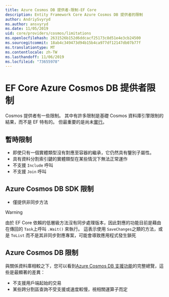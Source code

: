 ```yaml
---
title: Azure Cosmos DB 提供者-限制-EF Core
description: Entity Framework Core Azure Cosmos DB 提供者的限制
author: AndriySvyryd
ms.author: ansvyryd
ms.date: 11/05/2019
uid: core/providers/cosmos/limitations
ms.openlocfilehash: 2631526b152d6ddcacf25173c8d51e4e3cb24500
ms.sourcegitcommit: 18ab4c349473d94b15b4ca977df12147db07b77f
ms.translationtype: MT
ms.contentlocale: zh-TW
ms.lasthandoff: 11/06/2019
ms.locfileid: "73655978"
---
```

# <a name="ef-core-azure-cosmos-db-provider-limitations"></a>EF Core Azure Cosmos DB 提供者限制

Cosmos 提供者有一些限制。 其中有許多限制是基礎 Cosmos 資料庫引擎限制的結果，而不是 EF 特有的。 但最重要的是尚未[實行](https://github.com/aspnet/EntityFrameworkCore/issues?page=1&q=is%3Aissue+is%3Aopen+Cosmos+in%3Atitle+label%3Atype-enhancement+sort%3Areactions-%2B1-desc)。

## <a name="temporary-limitations"></a>暫時限制

- 即使只有一個實體類型沒有對應至容器的繼承，它仍然具有鑒別子屬性。
- 具有資料分割索引鍵的實體類型在某些情況下無法正常運作
- 不支援 `Include` 呼叫
- 不支援 `Join` 呼叫

## <a name="azure-cosmos-db-sdk-limitations"></a>Azure Cosmos DB SDK 限制

- 僅提供非同步方法

> [!WARNING]
> 由於 EF Core 依賴的低層級方法沒有同步處理版本，因此對應的功能目前是藉由在傳回的 `Task`上呼叫 `.Wait()` 來執行。 這表示使用 `SaveChanges`之類的方法，或是 `ToList` 而不是其非同步對應專案，可能會導致應用程式發生鎖死

## <a name="azure-cosmos-db-limitations"></a>Azure Cosmos DB 限制

與關係資料庫相較之下，您可以看到[Azure Cosmos DB 支援功能](/azure/cosmos-db/modeling-data)的完整總覽，這些是最顯著的差異：

- 不支援用戶端起始的交易
- 某些跨分割區查詢不受支援或速度較慢，視相關運算子而定
